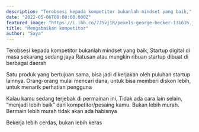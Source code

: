 ```yaml
---
description: "Terobsesi kepada kompetitor bukanlah mindset yang baik,"
date: "2022-05-06T00:00:00.000Z"
featured_image: "https://i.ibb.co/7J5vj1R/pexels-george-becker-131616.jpg"
title: "Mengabaikan kompetitor"
author: "Saya"
---
```


Terobsesi kepada kompetitor bukanlah mindset yang baik, Startup digital di masa sekarang sedang jaya Ratusan atau mungkin ribuan startup dibuat di berbagai daerah

Satu produk yang bertujuan sama, bisa jadi dikerjakan oleh puluhan startup lainnya. Orang-orang mulai mencari dana, untuk bisa memberi diskon lebih, untuk menarik perhatian pengguna

Kalau kamu sedang terjebak di permainan ini, Tidak ada cara lain selain, “menjadi lebih baik” dari kompetitor/pesaing kamu. Bukan lebih murah. Bermain lebih murah tidak akan ada habisnya

Bekerja lebih cerdas, bukan lebih keras
